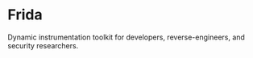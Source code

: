 # Frida

Dynamic instrumentation toolkit for developers, reverse-engineers, and security researchers.
